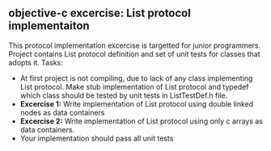 ## objective-c excercise: List protocol implementaiton

This protocol implementation excercise is targetted for junior programmers. Project contains List protocol definition and set of unit tests for classes that adopts it. Tasks:

  - At first project is not compiling, due to lack of any class implementing List protocol. Make stub implementation of List protocol and typedef which class should be tested by unit tests in ListTestDef.h file.
  - **Excercise 1:** Write implementation of List protocol using double linked nodes as data containers
  - **Excercise 2:** Write implementation of List protocol using only c arrays as data containers.
  - Your implementation should pass all unit tests
